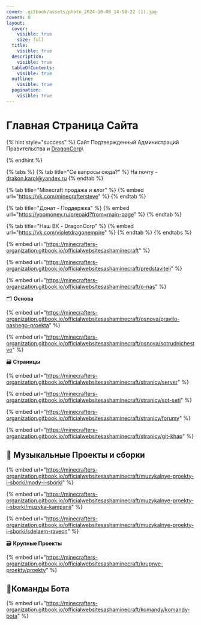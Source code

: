 ```yaml
---
cover: .gitbook/assets/photo_2024-10-08_14-50-22 (1).jpg
coverY: 0
layout:
  cover:
    visible: true
    size: full
  title:
    visible: true
  description:
    visible: true
  tableOfContents:
    visible: true
  outline:
    visible: true
  pagination:
    visible: true
---
```


# Главная Страница Сайта



{% hint style="success" %}
Сайт Подтвержденный  Администраций Правительства и [DragonCorp](https://minecrafters-organization.gitbook.io/officialwebsitesashaminecraft)\

{% endhint %}

{% tabs %}
{% tab title="Се вапросы сюда?" %}
На почту - drakon.karol@yandex.ru
{% endtab %}

{% tab title="Minecraft продажа и влог" %}
{% embed url="https://vk.com/minecraftersteve" %}
{% endtab %}

{% tab title="Донат - Поддержка" %}
{% embed url="https://yoomoney.ru/prepaid?from=main-page" %}
{% endtab %}

{% tab title="Наш ВК - DragonCorp" %}
{% embed url="https://vk.com/violetdragonempire" %}
{% endtab %}
{% endtabs %}

{% embed url="https://minecrafters-organization.gitbook.io/officialwebsitesashaminecraft" %}

{% embed url="https://minecrafters-organization.gitbook.io/officialwebsitesashaminecraft/predstaviteli" %}

{% embed url="https://minecrafters-organization.gitbook.io/officialwebsitesashaminecraft/o-nas" %}

🗂️ **Основа**

{% embed url="https://minecrafters-organization.gitbook.io/officialwebsitesashaminecraft/osnova/pravilo-nashego-proekta" %}

{% embed url="https://minecrafters-organization.gitbook.io/officialwebsitesashaminecraft/osnova/sotrudnichestvo" %}

🗃️ **Страницы**

{% embed url="https://minecrafters-organization.gitbook.io/officialwebsitesashaminecraft/stranicy/server" %}

{% embed url="https://minecrafters-organization.gitbook.io/officialwebsitesashaminecraft/stranicy/sot-seti" %}

{% embed url="https://minecrafters-organization.gitbook.io/officialwebsitesashaminecraft/stranicy/forumy" %}

{% embed url="https://minecrafters-organization.gitbook.io/officialwebsitesashaminecraft/stranicy/git-khap" %}

## 🔗 Музыкальные Проекты и сборки

{% embed url="https://minecrafters-organization.gitbook.io/officialwebsitesashaminecraft/muzykalnye-proekty-i-sborki/mody-i-sborki" %}

{% embed url="https://minecrafters-organization.gitbook.io/officialwebsitesashaminecraft/muzykalnye-proekty-i-sborki/muzyka-kampanii" %}

{% embed url="https://minecrafters-organization.gitbook.io/officialwebsitesashaminecraft/muzykalnye-proekty-i-sborki/sdelaem-raveon" %}

🗃️ **Крупные Проекты**

{% embed url="https://minecrafters-organization.gitbook.io/officialwebsitesashaminecraft/krupnye-proekty/proekty" %}

## 🤖Команды Бота

{% embed url="https://minecrafters-organization.gitbook.io/officialwebsitesashaminecraft/komandy/komandy-bota" %}

